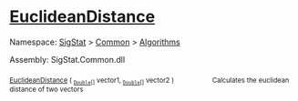 # [EuclideanDistance](./DtwPy-100664153.md)

Namespace: [SigStat]() > [Common](./../../README.md) > [Algorithms](./../README.md)

Assembly: SigStat.Common.dll

<sub>[EuclideanDistance](./DtwPy-100664153.md) ( <sub>[`Double`](https://docs.microsoft.com/en-us/dotnet/api/System.Double)[]</sub> vector1, <sub>[`Double`](https://docs.microsoft.com/en-us/dotnet/api/System.Double)[]</sub> vector2 )</sub>&nbsp; &nbsp; &nbsp; &nbsp; &nbsp; &nbsp; &nbsp; &nbsp; &nbsp;<sub>Calculates the euclidean distance of two vectors</sub>
